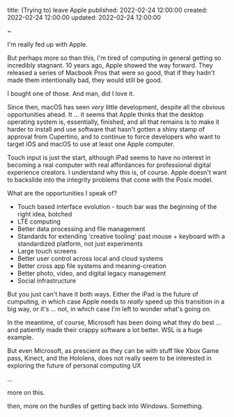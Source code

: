 title: (Trying to) leave Apple
published: 2022-02-24 12:00:00
created: 2022-02-24 12:00:00
updated: 2022-02-24 12:00:00

~

I'm really fed up with Apple.

But perhaps more so than this, I'm tired of computing in general getting so incredibly stagnant. 10 years ago, Apple showed the way forward. They released a series of Macbook Pros that were so good, that if they hadn't made them intentionally bad, they would still be good.

I bought one of those. And man, did I love it.

Since then, macOS has seen *very* little development, despite all the obvious opportunities ahead. It ... it seems that Apple thinks that the desktop operating system is, essentially, finished, and all that remains is to make it harder to install and use software that hasn't gotten a shiny stamp of approval from Cupertino, and to continue to force developers who want to target iOS and macOS to use at least one Apple computer.

Touch input is just the start, although iPad seems to have no interest in becoming a real computer with real affordances for professional digital experience creators. I understand why this is, of course. Apple doesn't want to backslide into the integrity problems that come with the Posix model.

What are the opportunities I speak of?
- Touch based interface evolution - touch bar was the beginning of the right idea, botched
- LTE computing
- Better data processing and file management
- Standards for extending 'creative tooling' past mouse + keyboard with a standardized platform, not just experiments
- Large touch screens
- Better user control across local and cloud systems
- Better cross app file systems and meaning-creation
- Better photo, video, and digital legacy management
- Social infrastructure

But you just can't have it both ways. Either the iPad is the future of cumputing, in which case Apple needs to *really* speed up this transition in a big way, or it's ... not, in which case I'm left to wonder what's going on.

In the meantime, of course, Microsoft has been doing what they do best ... and patiently made their crappy software a lot better. WSL is a huge example.

But even Microsoft, as prescient as they can be with stuff like Xbox Game pass, Kinect, and the Hololens, does not really seem to be interested in exploring the future of personal computing UX

...

more on this.

then, more on the hurdles of getting back into Windows. Something.